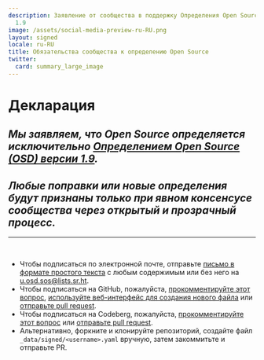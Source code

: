 ```yaml
---
description: Заявление от сообщества в поддержку Определения Open Source (OSD) версии
  1.9
image: /assets/social-media-preview-ru-RU.png
layout: signed
locale: ru-RU
title: Обязательства сообщества к определению Open Source
twitter:
  card: summary_large_image
---
```

# **Декларация**

## *Мы заявляем, что Open Source определяется исключительно [Определением Open Source (OSD) версии 1.9](https://opensourcedefinition.org/).*

## *Любые поправки или новые определения будут признаны только при явном консенсусе сообщества через открытый и прозрачный процесс.*

---
<br>

- Чтобы подписаться по электронной почте, отправьте [письмо в формате простого текста](https://useplaintext.email/) с любым содержимым или без него на [u.osd.sos@lists.sr.ht](mailto:u.osd.sos@lists.sr.ht).
- Чтобы подписаться на GitHub, пожалуйста, [прокомментируйте этот вопрос](https://github.com/OpenSourceDefinition/sos/issues/1), [используйте веб-интерфейс для создания нового файла](https://github.com/OpenSourceDefinition/sos/new/main/_data/signed) или [отправьте pull request](https://github.com/OpenSourceDefinition/sos/pulls).
- Чтобы подписаться на Codeberg, пожалуйста, [прокомментируйте этот вопрос](https://codeberg.org/osd/sos/issues/1) или [отправьте pull request](https://codeberg.org/osd/sos/pulls).
- Альтернативно, форкните и клонируйте репозиторий, создайте файл `_data/signed/<username>.yaml` вручную, затем закоммитьте и отправьте PR.